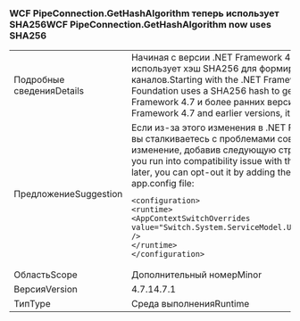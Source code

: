 ### <a name="wcf-pipeconnectiongethashalgorithm-now-uses-sha256"></a><span data-ttu-id="a55d2-101">WCF PipeConnection.GetHashAlgorithm теперь использует SHA256</span><span class="sxs-lookup"><span data-stu-id="a55d2-101">WCF PipeConnection.GetHashAlgorithm now uses SHA256</span></span>

|   |   |
|---|---|
|<span data-ttu-id="a55d2-102">Подробные сведения</span><span class="sxs-lookup"><span data-stu-id="a55d2-102">Details</span></span>|<span data-ttu-id="a55d2-103">Начиная с версии .NET Framework 4.7.1 Windows Communication Foundation использует хэш SHA256 для формирования случайных имен для именованных каналов.</span><span class="sxs-lookup"><span data-stu-id="a55d2-103">Starting with the .NET Framework 4.7.1, Windows Communication Foundation uses a SHA256 hash to generate random names for named pipes.</span></span> <span data-ttu-id="a55d2-104">В .NET Framework 4.7 и более ранних версиях используется хэш SHA-1.</span><span class="sxs-lookup"><span data-stu-id="a55d2-104">In the .NET Framework 4.7 and earlier versions, it used a SHA1 hash.</span></span>|
|<span data-ttu-id="a55d2-105">Предложение</span><span class="sxs-lookup"><span data-stu-id="a55d2-105">Suggestion</span></span>|<span data-ttu-id="a55d2-106">Если из-за этого изменения в .NET Framework 4.7.1 или более поздних версий вы сталкиваетесь с проблемами совместимости, вы можете отключить это изменение, добавив следующую строку в раздел <code>&lt;runtime&gt;</code> файла app.config:</span><span class="sxs-lookup"><span data-stu-id="a55d2-106">If you run into compatibility issue with this change on the .NET Framework 4.7.1 or later, you can opt-out it by adding the following line to the <code>&lt;runtime&gt;</code> section of your app.config file:</span></span><pre><code class="language-xml">&lt;configuration&gt;&#13;&#10;&lt;runtime&gt;&#13;&#10;&lt;AppContextSwitchOverrides value=&quot;Switch.System.ServiceModel.UseSha1InPipeConnectionGetHashAlgorithm=true&quot; /&gt;&#13;&#10;&lt;/runtime&gt;&#13;&#10;&lt;/configuration&gt;&#13;&#10;</code></pre>|
|<span data-ttu-id="a55d2-107">Область</span><span class="sxs-lookup"><span data-stu-id="a55d2-107">Scope</span></span>|<span data-ttu-id="a55d2-108">Дополнительный номер</span><span class="sxs-lookup"><span data-stu-id="a55d2-108">Minor</span></span>|
|<span data-ttu-id="a55d2-109">Версия</span><span class="sxs-lookup"><span data-stu-id="a55d2-109">Version</span></span>|<span data-ttu-id="a55d2-110">4.7.1</span><span class="sxs-lookup"><span data-stu-id="a55d2-110">4.7.1</span></span>|
|<span data-ttu-id="a55d2-111">Тип</span><span class="sxs-lookup"><span data-stu-id="a55d2-111">Type</span></span>|<span data-ttu-id="a55d2-112">Среда выполнения</span><span class="sxs-lookup"><span data-stu-id="a55d2-112">Runtime</span></span>|

